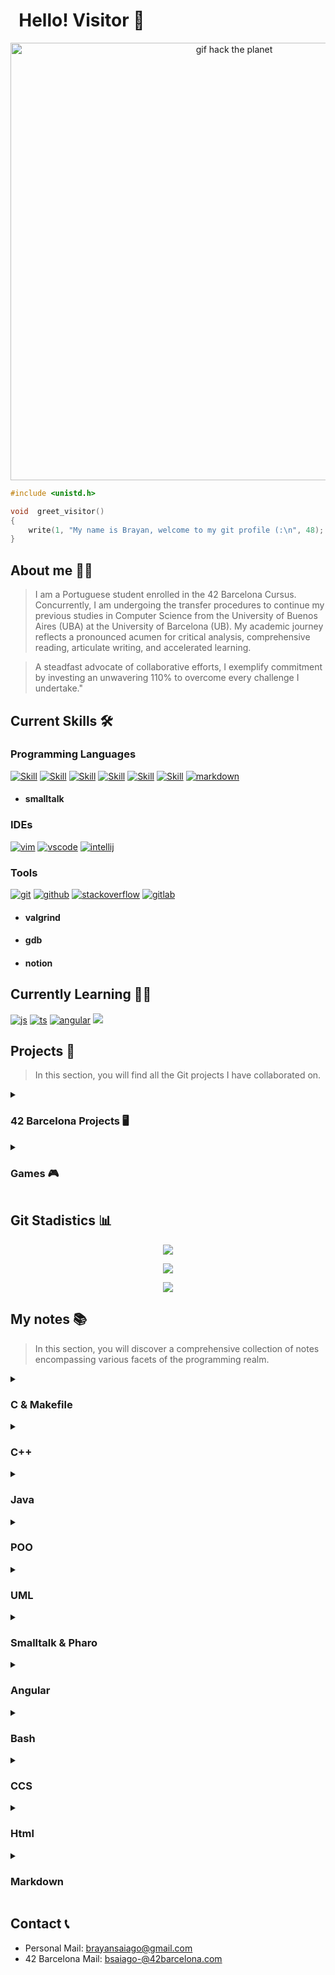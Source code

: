 # &nbsp; Hello! Visitor 👋

<p align="center">
  <img src = "https://github.com/brayans22/brayans22/assets/90729742/eef81ccf-feec-487f-a093-61d6099544fe" 
       alt = "gif hack the planet" width = "700">
</p>

```c
#include <unistd.h>

void  greet_visitor()
{
    write(1, "My name is Brayan, welcome to my git profile (:\n", 48);
}
```

## About me 🕵️‍♂️
> I am a Portuguese student enrolled in the 42 Barcelona Cursus. Concurrently, 
> I am undergoing the transfer procedures to continue my previous studies in 
> Computer Science from the University of Buenos Aires (UBA) at the University 
> of Barcelona (UB). My academic journey reflects a pronounced acumen for critical 
> analysis, comprehensive reading, articulate writing, and accelerated learning.

> A steadfast advocate of collaborative efforts, I exemplify commitment by investing 
> an unwavering 110% to overcome every challenge I undertake."


## Current Skills 🛠️

### Programming Languages
  
  [![Skill](https://skillicons.dev/icons?i=c)](https://skillicons.dev)
  [![Skill](https://skillicons.dev/icons?i=cpp)](https://skillicons.dev)
  [![Skill](https://skillicons.dev/icons?i=java)](https://skillicons.dev)
  [![Skill](https://skillicons.dev/icons?i=bash)](https://skillicons.dev)
  [![Skill](https://skillicons.dev/icons?i=html)](https://skillicons.dev)
  [![Skill](https://skillicons.dev/icons?i=css)](https://skillicons.dev)
  [![markdown](https://skillicons.dev/icons?i=md)](https://skillicons.dev)
  - #### smalltalk

### IDEs
  
  [![vim](https://skillicons.dev/icons?i=vim)](https://skillicons.dev)
  [![vscode](https://skillicons.dev/icons?i=vscode)](https://skillicons.dev)
  [![intellij](https://skillicons.dev/icons?i=idea)](https://skillicons.dev)

### Tools

  [![git](https://skillicons.dev/icons?i=git)](https://skillicons.dev)
  [![github](https://skillicons.dev/icons?i=github)](https://skillicons.dev)
  [![stackoverflow](https://skillicons.dev/icons?i=stackoverflow)](https://skillicons.dev)
  [![gitlab](https://skillicons.dev/icons?i=gitlab)](https://skillicons.dev)
  - #### valgrind
  - #### gdb
  - #### notion

## Currently Learning 👨‍💻
[![js](https://skillicons.dev/icons?i=angular)](https://skillicons.dev)
[![ts](https://skillicons.dev/icons?i=js)](https://skillicons.dev)
[![angular](https://skillicons.dev/icons?i=ts)](https://skillicons.dev)
[![](https://skillicons.dev/icons?i=docker)](https://skillicons.dev)

## Projects 📁
> In this section, you will find all the Git projects I have collaborated on.
<details>
  <summary><h3>42 Barcelona Projects 🖥 </h3></summary>
  
  <h3> 📂 &nbsp; &nbsp; &nbsp; &nbsp; &nbsp; &nbsp; &nbsp; &nbsp;
       <a href="https://github.com/brayans22/42-Campus-Barcelona/tree/main/Cursus">
               Cursus 🚧  
       </a>
  </h3>

  <h3> 📂 &nbsp; &nbsp; &nbsp; &nbsp; &nbsp; &nbsp; &nbsp; &nbsp;
       <a href="https://github.com/brayans22/42-Campus-Barcelona/tree/main/C%20Piscine%20Reloaded">
              C Reloaded 🔃
       </a>
  </h3>
  
  <h3> 📂 &nbsp; &nbsp; &nbsp; &nbsp; &nbsp; &nbsp; &nbsp; &nbsp;
       <a href="https://github.com/brayans22/42-Campus-Barcelona/tree/main/Piscine">
              Piscine 🏊‍♂️
       </a>
  </h3>
  
</details>

<details>
  <summary> <h3> Games 🎮 </h3> </summary>
  <h3>
       📂 &nbsp; &nbsp; &nbsp; &nbsp; &nbsp; &nbsp; &nbsp; &nbsp;
       <a href="https://github.com/brayans22/Osos-contra-el-reloj">
              Osos contra el reloj 🐻‍❄️ 🐻 🕒
       </a>
  </h3>
</details>

## Git Stadistics 📊

<p align="center">
       <a href="https://github.com/brayans22">
              <img src="https://github-readme-stats.vercel.app/api?username=brayans22&show_icons=true&hide_border=true" />
       </a>
</p>

<p align="center">
       <a href="https://github.com/brayans22">
          <img align="center" src="https://github-readme-stats.vercel.app/api/top-langs/?username=brayans22&layout=compact" />
       </a>
</p>

<p align="center">
       <a href="https://github.com/brayans22">
              <img align="center"src="https://komarev.com/ghpvc/?username=brayans22&style=flat-square" />
       </a>
</p>


## My notes 📚
> In this section, you will discover a comprehensive collection of notes encompassing various facets of the programming realm.

<details>
  <summary><h3> C & Makefile </h3></summary>
  
  <h3> 📖 &nbsp; &nbsp; &nbsp; &nbsp; &nbsp; &nbsp; &nbsp; &nbsp;
       <a href="https://brayan-saiago.notion.site/C-c6f8597f6dd84ae092335ef640020626?pvs=4">
               Summary C 
       </a>
  </h3>
  
  <h3> 📖 &nbsp; &nbsp; &nbsp; &nbsp; &nbsp; &nbsp; &nbsp; &nbsp;
       <a href="https://brayan-saiago.notion.site/MAKEFILE-831ef4e3ad084f56a2945251233679a7?pvs=4">
               Summary Makefile
       </a>
  </h3>
  
</details>

<details>
  <summary><h3> C++ </h3></summary>
  
  <h3> 📖 &nbsp; &nbsp; &nbsp; &nbsp; &nbsp; &nbsp; &nbsp; &nbsp;
       <a href="https://brayan-saiago.notion.site/RESUMEN-C-e3422d48ac5b480f87a29c29f11a6c33?pvs=4">
               Summary  
       </a>
  </h3>
</details>

<details>
  <summary><h3> Java </h3></summary>
  
  <h3> 📖 &nbsp; &nbsp; &nbsp; &nbsp; &nbsp; &nbsp; &nbsp; &nbsp;
       <a href="https://brayan-saiago.notion.site/RESUMEN-JAVA-5b500e5fb22c4b37bf2cdee216500cf8?pvs=4">
               Summary  
       </a>
  </h3>
</details>

<details>
  <summary><h3> POO </h3></summary>
  
  <h3> 📖 &nbsp; &nbsp; &nbsp; &nbsp; &nbsp; &nbsp; &nbsp; &nbsp;
       <a href="https://brayan-saiago.notion.site/CONCEPTOS-COMUNES-ENTRE-JAVA-SMALLTALK-82f8ab45914145f8a57523c5ef7a6800?pvs=4">
               Summary  
       </a>
  </h3>
</details>

<details>
  <summary><h3> UML </h3></summary>
  
  <h3> 📖 &nbsp; &nbsp; &nbsp; &nbsp; &nbsp; &nbsp; &nbsp; &nbsp;
       <a href="https://brayan-saiago.notion.site/UML-DIAGRAMA-DE-CLASES-a5540786d0294bffb9f5bc3352ac22e9?pvs=4">
               Class Diagram 
       </a>
  </h3>

  <h3> 📖 &nbsp; &nbsp; &nbsp; &nbsp; &nbsp; &nbsp; &nbsp; &nbsp;
       <a href="https://brayan-saiago.notion.site/UML-DIAGRAMA-DE-SECUENCIA-c4cca3d6bfba49889745ff59e0d12ed6?pvs=4">
               Sequence Diagram 
       </a>
  </h3>
</details>

<details>
  <summary><h3> Smalltalk & Pharo </h3></summary>
  
  <h3> 📖 &nbsp; &nbsp; &nbsp; &nbsp; &nbsp; &nbsp; &nbsp; &nbsp;
       <a href="https://brayan-saiago.notion.site/SMALLTALK-c874b4ad36fc4a2f84cb1b83ff8f7660?pvs=4">
               Summary Smalltalk
       </a>
  </h3>

  <h3> 📖 &nbsp; &nbsp; &nbsp; &nbsp; &nbsp; &nbsp; &nbsp; &nbsp;
       <a href="https://brayan-saiago.notion.site/PHARO-1a0a6c2adf5345e8b1a359f5c2b7bbb0?pvs=4">
               Summary Pharo
       </a>
  </h3>
</details>

<details>
  <summary><h3> Angular </h3></summary>
  
  <h3> 📖 &nbsp; &nbsp; &nbsp; &nbsp; &nbsp; &nbsp; &nbsp; &nbsp;
       <a href="https://brayan-saiago.notion.site/ANGULAR-ccccf140f8614acca8cc7350c516c8db?pvs=4">
               Summary
       </a>
  </h3>
</details>

<details>
  <summary><h3> Bash </h3></summary>
  
  <h3> 📖 &nbsp; &nbsp; &nbsp; &nbsp; &nbsp; &nbsp; &nbsp; &nbsp;
       <a href="https://brayan-saiago.notion.site/Bash-c5b9ba211e344b1586366f3fe2cc84b9?pvs=4">
               Summary
       </a>
  </h3>
</details>

<details>
  <summary><h3> CCS </h3></summary>
  
  <h3> 📖 &nbsp; &nbsp; &nbsp; &nbsp; &nbsp; &nbsp; &nbsp; &nbsp;
       <a href="https://brayan-saiago.notion.site/CSS-11ecc071f300442ea54c6eff25951f65?pvs=4">
               Summary
       </a>
  </h3>
</details>

<details>
  <summary><h3> Html </h3></summary>
  
  <h3> 📖 &nbsp; &nbsp; &nbsp; &nbsp; &nbsp; &nbsp; &nbsp; &nbsp;
       <a href="https://brayan-saiago.notion.site/HTML5-9f7de2d6f9c34a9a8289487dd6cd1ea1?pvs=4">
               Summary
       </a>
  </h3>
</details>

<details>
  <summary><h3> Markdown </h3></summary>
  
  <h3> 📖 &nbsp; &nbsp; &nbsp; &nbsp; &nbsp; &nbsp; &nbsp; &nbsp;
       <a href="https://www.w3schools.io/file/markdown-css/">
               Summary
       </a>
  </h3>
</details>

## Contact 📞

- Personal Mail: <brayansaiago@gmail.com>
- 42 Barcelona Mail: <bsaiago-@42barcelona.com>
